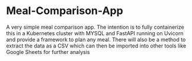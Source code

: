 # Meal-Comparison-App
A very simple meal comparison app. The intention is to fully containerize this in a Kubernetes cluster with MYSQL and FastAPI running on Uvicorn and provide a framework to plan any meal. There will also be a method to extract the data as a CSV which can then be imported into other tools like Google Sheets for further analysis
